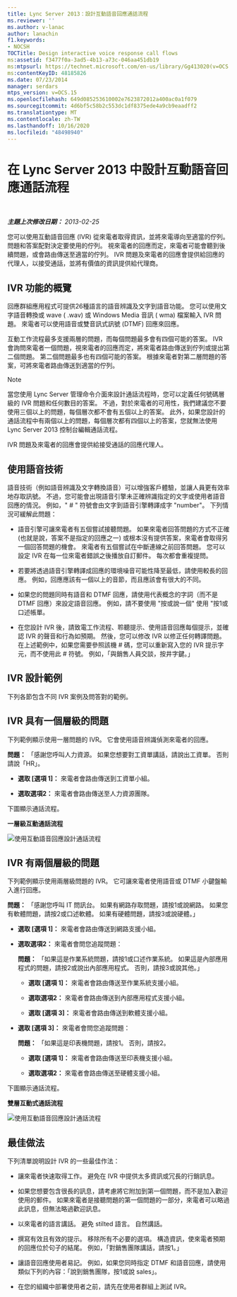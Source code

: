 ```yaml
---
title: Lync Server 2013：設計互動語音回應通話流程
ms.reviewer: ''
ms.author: v-lanac
author: lanachin
f1.keywords:
- NOCSH
TOCTitle: Design interactive voice response call flows
ms:assetid: f3477f0a-3ad5-4b13-a73c-046aa451db19
ms:mtpsurl: https://technet.microsoft.com/en-us/library/Gg413020(v=OCS.15)
ms:contentKeyID: 48185826
ms.date: 07/23/2014
manager: serdars
mtps_version: v=OCS.15
ms.openlocfilehash: 649d085253610002e7623872012a400ac0a1f079
ms.sourcegitcommit: 4d6bf5c58b2c553dc1df8375ede4a9cb9eaadff2
ms.translationtype: MT
ms.contentlocale: zh-TW
ms.lasthandoff: 10/16/2020
ms.locfileid: "48498940"
---
```

# <a name="design-interactive-voice-response-call-flows-in-lync-server-2013"></a>在 Lync Server 2013 中設計互動語音回應通話流程

<div data-xmlns="http://www.w3.org/1999/xhtml">

<div class="topic" data-xmlns="http://www.w3.org/1999/xhtml" data-msxsl="urn:schemas-microsoft-com:xslt" data-cs="https://msdn.microsoft.com/">

<div data-asp="https://msdn2.microsoft.com/asp">



</div>

<div id="mainSection">

<div id="mainBody">

<span> </span>

_**主題上次修改日期：** 2013-02-25_

您可以使用互動語音回應 (IVR) 從來電者取得資訊，並將來電導向至適當的佇列。 問題和答案配對決定要使用的佇列。 視來電者的回應而定，來電者可能會聽到後續問題，或會路由傳送至適當的佇列。 IVR 問題及來電者的回應會提供給回應的代理人，以接受通話，並將有價值的資訊提供給代理商。

<div>

## <a name="overview-of-ivr-features"></a>IVR 功能的概覽

回應群組應用程式可提供26種語言的語音辨識及文字到語音功能。 您可以使用文字語音轉換或 wave ( .wav) 或 Windows Media 音訊 ( wma) 檔案輸入 IVR 問題。 來電者可以使用語音或雙音訊式訊號 (DTMF) 回應來回應。

互動工作流程最多支援兩層的問題，而每個問題最多會有四個可能的答案。 IVR 會詢問來電者一個問題，視來電者的回應而定，將來電者路由傳送到佇列或提出第二個問題。 第二個問題最多也有四個可能的答案。 根據來電者對第二層問題的答案，可將來電者路由傳送到適當的佇列。

<div>


> [!NOTE]  
> 當您使用 Lync Server 管理命令介面來設計通話流程時，您可以定義任何號碼層級的 IVR 問題和任何數目的答案。 不過，對於來電者的可用性，我們建議您不要使用三個以上的問題，每個層次都不會有五個以上的答案。 此外，如果您設計的通話流程中有兩個以上的問題，每個層次都有四個以上的答案，您就無法使用 Lync Server 2013 控制台編輯通話流程。



</div>

IVR 問題及來電者的回應會提供給接受通話的回應代理人。

</div>

<div>

## <a name="working-with-speech-technologies"></a>使用語音技術

語音技術（例如語音辨識及文字轉換語音）可以增強客戶體驗，並讓人員更有效率地存取訊號。 不過，您可能會出現語音引擎未正確辨識指定的文字或使用者語音回應的情況。 例如，" \# " 符號會由文字到語音引擎轉譯成字 "number"。 下列情況可緩解此問題：

  - 語音引擎可讓來電者有五個嘗試接聽問題。 如果來電者回答問題的方式不正確 (也就是說，答案不是指定的回應之一) 或根本沒有提供答案，來電者會取得另一個回答問題的機會。 來電者有五個嘗試在中斷連線之前回答問題。 您可以設定 IVR 在每一位來電者錯誤之後播放自訂郵件。 每次都會重複提問。

  - 若要將透過語音引擎轉譯成回應的環境噪音可能性降至最低，請使用較長的回應。 例如，回應應該有一個以上的音節，而且應該會有很大的不同。

  - 如果您的問題同時有語音和 DTMF 回應，請使用代表概念的字詞（而不是 DTMF 回應）來設定語音回應。 例如，請不要使用 "按或說一個" 使用 "按1或口述帳單。

  - 在您設計 IVR 後，請致電工作流程、聆聽提示、使用語音回應每個提示，並確認 IVR 的聲音和行為如預期。 然後，您可以修改 IVR 以修正任何轉譯問題。 在上述範例中，如果您需要參照該機 \# 碼，您可以重新寫入您的 IVR 提示字元，而不使用此 \# 符號。 例如，「與銷售人員交談，按井字鍵。」

</div>

<div>

## <a name="ivr-design-examples"></a>IVR 設計範例

下列各節包含不同 IVR 案例及問答對的範例。

<div>

## <a name="ivr-with-one-level-of-questions"></a>IVR 具有一個層級的問題

下列範例顯示使用一層問題的 IVR。 它會使用語音辨識偵測來電者的回應。

**問題：** 「感謝您呼叫人力資源。 如果您想要對工資單講話，請說出工資單。 否則請說「HR」。

  - **選取 [選項 1]：** 來電者會路由傳送到工資單小組。

  - **選取選項2：** 來電者會路由傳送至人力資源團隊。

下圖顯示通話流程。

**一層級互動通話流程**

![使用互動語音回應設計通話流程](images/Gg413020.4820a9f7-b5b0-4831-b972-baae0c015ec1(OCS.15).jpg "使用互動語音回應設計通話流程")

</div>

<div>

## <a name="ivr-with-two-levels-of-questions"></a>IVR 有兩個層級的問題

下列範例顯示使用兩層級問題的 IVR。 它可讓來電者使用語音或 DTMF 小鍵盤輸入進行回應。

**問題：** 「感謝您呼叫 IT 問訊台。 如果有網路存取問題，請按1或說網路。 如果您有軟體問題，請按2或口述軟體。 如果有硬體問題，請按3或說硬體。」

  - **選取 [選項 1]：** 來電者會路由傳送到網路支援小組。

  - **選取選項2：** 來電者會問您追蹤問題：
    
    **問題：** 「如果這是作業系統問題，請按1或口述作業系統。 如果這是內部應用程式的問題，請按2或說出內部應用程式。 否則，請按3或說其他。」
    
      - **選取 [選項 1]：** 來電者會路由傳送至作業系統支援小組。
    
      - **選取選項2：** 來電者會路由傳送到內部應用程式支援小組。
    
      - **選取 [選項 3]：** 來電者會路由傳送到軟體支援小組。

  - **選取 [選項 3]：** 來電者會問您追蹤問題：
    
    **問題：** 「如果這是印表機問題，請按1。 否則，請按2。
    
      - **選取 [選項 1]：** 來電者會路由傳送至印表機支援小組。
    
      - **選取選項2：** 來電者會路由傳送至硬體支援小組。

下圖顯示通話流程。

**雙層互動式通話流程**

![使用互動語音回應設計通話流程](images/Gg413020.a5b62083-312d-4419-898b-d1a225a5379f(OCS.15).jpg "使用互動語音回應設計通話流程")

</div>

</div>

<div>

## <a name="best-practices"></a>最佳做法

下列清單說明設計 IVR 的一些最佳作法：

  - 讓來電者快速取得工作。 避免在 IVR 中提供太多資訊或冗長的行銷訊息。

  - 如果您想要包含很長的訊息，請考慮將它附加到第一個問題，而不是加入歡迎使用的郵件。 如果來電者是接聽問題的第一個問題的一部分，來電者可以略過此訊息，但無法略過歡迎訊息。

  - 以來電者的語言講話。 避免 stilted 語言。 自然講話。

  - 撰寫有效且有效的提示。 移除所有不必要的選項。 構造資訊，使來電者預期的回應位於句子的結尾。 例如，「對銷售團隊講話，請按1。」

  - 讓語音回應使用者易記。 例如，如果您同時指定 DTMF 和語音回應，請使用類似下列的內容：「說到銷售團隊，按1或說 sales」。

  - 在您的組織中部署使用者之前，請先在使用者群組上測試 IVR。

</div>

</div>

<span> </span>

</div>

</div>

</div>

